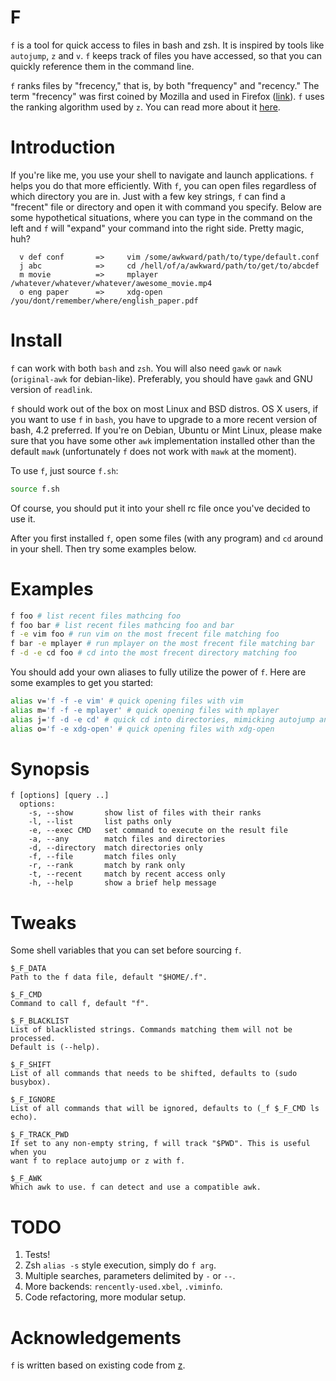 # F

`f` is a tool for quick access to files in bash and zsh. It is inspired by
tools like `autojump`, `z` and `v`. `f` keeps track of files you have accessed,
so that you can quickly reference them in the command line.

`f` ranks files by "frecency," that is, by both "frequency" and "recency." The
term "frecency" was first coined by Mozilla and used in Firefox
([link](https://developer.mozilla.org/en/The_Places_frecency_algorithm)). `f`
uses the ranking algorithm used by `z`. You can read more about it
[here](https://github.com/rupa/z/wiki/frecency).

# Introduction

If you're like me, you use your shell to navigate and launch applications. `f`
helps you do that more efficiently. With `f`, you can open files regardless of
which directory you are in. Just with a few key strings, `f` can find
a "frecent" file or directory and open it with command you specify. Below are
some hypothetical situations, where you can type in the command on the left and
`f` will "expand" your command into the right side. Pretty magic, huh?

```
  v def conf       =>     vim /some/awkward/path/to/type/default.conf
  j abc            =>     cd /hell/of/a/awkward/path/to/get/to/abcdef
  m movie          =>     mplayer /whatever/whatever/whatever/awesome_movie.mp4
  o eng paper      =>     xdg-open /you/dont/remember/where/english_paper.pdf
```

# Install

`f` can work with both `bash` and `zsh`. You will also need `gawk` or `nawk`
(`original-awk` for debian-like). Preferably, you should have `gawk` and GNU
version of `readlink`.

`f` should work out of the box on most Linux and BSD distros. OS X users, if
you want to use `f` in `bash`, you have to upgrade to a more recent version of
bash, 4.2 preferred. If you're on Debian, Ubuntu or Mint Linux, please make
sure that you have some other `awk` implementation installed other than the
default `mawk` (unfortunately `f` does not work with `mawk` at the moment).

To use `f`, just source `f.sh`:

```sh
source f.sh
```

Of course, you should put it into your shell rc file once you've decided to use
it.

After you first installed `f`, open some files (with any program) and `cd`
around in your shell. Then try some examples below.

# Examples

```sh
f foo # list recent files mathcing foo
f foo bar # list recent files mathcing foo and bar
f -e vim foo # run vim on the most frecent file matching foo
f bar -e mplayer # run mplayer on the most frecent file matching bar
f -d -e cd foo # cd into the most frecent directory matching foo
```

You should add your own aliases to fully utilize the power of `f`. Here are
some examples to get you started:

```sh
alias v='f -f -e vim' # quick opening files with vim
alias m='f -f -e mplayer' # quick opening files with mplayer
alias j='f -d -e cd' # quick cd into directories, mimicking autojump and z
alias o='f -e xdg-open' # quick opening files with xdg-open
```

# Synopsis

```
f [options] [query ..]
  options:
    -s, --show       show list of files with their ranks
    -l, --list       list paths only
    -e, --exec CMD   set command to execute on the result file
    -a, --any        match files and directories
    -d, --directory  match directories only
    -f, --file       match files only
    -r, --rank       match by rank only
    -t, --recent     match by recent access only
    -h, --help       show a brief help message
```

# Tweaks

Some shell variables that you can set before sourcing `f`.

```
$_F_DATA
Path to the f data file, default "$HOME/.f".

$_F_CMD
Command to call f, default "f".

$_F_BLACKLIST
List of blacklisted strings. Commands matching them will not be processed.
Default is (--help).

$_F_SHIFT
List of all commands that needs to be shifted, defaults to (sudo busybox).

$_F_IGNORE
List of all commands that will be ignored, defaults to (_f $_F_CMD ls echo).

$_F_TRACK_PWD
If set to any non-empty string, f will track "$PWD". This is useful when you
want f to replace autojump or z with f.

$_F_AWK
Which awk to use. f can detect and use a compatible awk.
```

# TODO

1. Tests!
2. Zsh `alias -s` style execution, simply do `f arg`.
3. Multiple searches, parameters delimited by `-` or `--`.
4. More backends: `rencently-used.xbel`, `.viminfo`.
5. Code refactoring, more modular setup.

# Acknowledgements

`f` is written based on existing code from [z](https://github.com/rupa/z).

